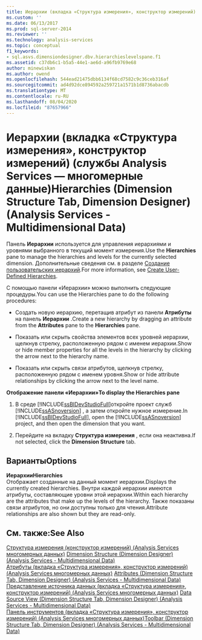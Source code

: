 ```yaml
---
title: Иерархии (вкладка «Структура измерения», конструктор измерений) (Analysis Services многомерных данных) | Документация Майкрософт
ms.custom: ''
ms.date: 06/13/2017
ms.prod: sql-server-2014
ms.reviewer: ''
ms.technology: analysis-services
ms.topic: conceptual
f1_keywords:
- sql.asvs.dimensiondesigner.dbv.hierarchieslevelspane.f1
ms.assetid: c37db6c1-b5a5-44e1-ae6d-a96fb9769e68
author: minewiskan
ms.author: owend
ms.openlocfilehash: 544ead21475dbb6134f68cd7582c9c36ceb316af
ms.sourcegitcommit: ad4d92dce894592a259721a1571b1d8736abacdb
ms.translationtype: MT
ms.contentlocale: ru-RU
ms.lasthandoff: 08/04/2020
ms.locfileid: "87657966"
---
```

# <a name="hierarchies-dimension-structure-tab-dimension-designer-analysis-services---multidimensional-data"></a><span data-ttu-id="60d58-102">Иерархии (вкладка «Структура измерения», конструктор измерений) (службы Analysis Services — многомерные данные)</span><span class="sxs-lookup"><span data-stu-id="60d58-102">Hierarchies (Dimension Structure Tab, Dimension Designer) (Analysis Services - Multidimensional Data)</span></span>
  <span data-ttu-id="60d58-103">Панель **Иерархии** используется для управления иерархиями и уровнями выбранного в текущий момент измерения.</span><span class="sxs-lookup"><span data-stu-id="60d58-103">Use the **Hierarchies** pane to manage the hierarchies and levels for the currently selected dimension.</span></span> <span data-ttu-id="60d58-104">Дополнительные сведения см. в разделе [Создание пользовательских иерархий](multidimensional-models/user-defined-hierarchies-create.md).</span><span class="sxs-lookup"><span data-stu-id="60d58-104">For more information, see [Create User-Defined Hierarchies](multidimensional-models/user-defined-hierarchies-create.md).</span></span>  
  
 <span data-ttu-id="60d58-105">С помощью панели «Иерархии» можно выполнить следующие процедуры.</span><span class="sxs-lookup"><span data-stu-id="60d58-105">You can use the Hierarchies pane to do the following procedures:</span></span>  
  
-   <span data-ttu-id="60d58-106">Создать новую иерархию, перетащив атрибут из панели **Атрибуты** на панель **Иерархии** .</span><span class="sxs-lookup"><span data-stu-id="60d58-106">Create a new hierarchy by dragging an attribute from the **Attributes** pane to the **Hierarchies** pane.</span></span>  
  
-   <span data-ttu-id="60d58-107">Показать или скрыть свойства элементов всех уровней иерархии, щелкнув стрелку, расположенную рядом с именем иерархии.</span><span class="sxs-lookup"><span data-stu-id="60d58-107">Show or hide member properties for all the levels in the hierarchy by clicking the arrow next to the hierarchy name.</span></span>  
  
-   <span data-ttu-id="60d58-108">Показать или скрыть связи атрибутов, щелкнув стрелку, расположенную рядом с именем уровня.</span><span class="sxs-lookup"><span data-stu-id="60d58-108">Show or hide attribute relationships by clicking the arrow next to the level name.</span></span>  
  
 <span data-ttu-id="60d58-109">**Отображение панели «Иерархии»**</span><span class="sxs-lookup"><span data-stu-id="60d58-109">**To display the Hierarchies pane**</span></span>  
  
1.  <span data-ttu-id="60d58-110">В среде [!INCLUDE[ssBIDevStudioFull](../includes/ssbidevstudiofull-md.md)]откройте проект служб [!INCLUDE[ssASnoversion](../includes/ssasnoversion-md.md)] , а затем откройте нужное измерение.</span><span class="sxs-lookup"><span data-stu-id="60d58-110">In [!INCLUDE[ssBIDevStudioFull](../includes/ssbidevstudiofull-md.md)], open the [!INCLUDE[ssASnoversion](../includes/ssasnoversion-md.md)] project, and then open the dimension that you want.</span></span>  
  
2.  <span data-ttu-id="60d58-111">Перейдите на вкладку **Структура измерения** , если она неактивна.</span><span class="sxs-lookup"><span data-stu-id="60d58-111">If not selected, click the **Dimension Structure** tab.</span></span>  
  
## <a name="options"></a><span data-ttu-id="60d58-112">Варианты</span><span class="sxs-lookup"><span data-stu-id="60d58-112">Options</span></span>  
 <span data-ttu-id="60d58-113">**Иерархии**</span><span class="sxs-lookup"><span data-stu-id="60d58-113">**Hierarchies**</span></span>  
 <span data-ttu-id="60d58-114">Отображает созданные на данный момент иерархии.</span><span class="sxs-lookup"><span data-stu-id="60d58-114">Displays the currently created hierarchies.</span></span> <span data-ttu-id="60d58-115">Внутри каждой иерархии имеются атрибуты, составляющие уровни этой иерархии.</span><span class="sxs-lookup"><span data-stu-id="60d58-115">Within each hierarchy are the attributes that make up the levels of the hierarchy.</span></span> <span data-ttu-id="60d58-116">Также показаны связи атрибутов, но они доступны только для чтения.</span><span class="sxs-lookup"><span data-stu-id="60d58-116">Attribute relationships are also shown but they are read-only.</span></span>  
  
## <a name="see-also"></a><span data-ttu-id="60d58-117">См. также:</span><span class="sxs-lookup"><span data-stu-id="60d58-117">See Also</span></span>  
 <span data-ttu-id="60d58-118">[Структура измерения &#40;конструктор измерений&#41; &#40;Analysis Services многомерных данных&#41;](dimension-structure-dimension-designer-analysis-services-multidimensional-data.md) </span><span class="sxs-lookup"><span data-stu-id="60d58-118">[Dimension Structure &#40;Dimension Designer&#41; &#40;Analysis Services - Multidimensional Data&#41;](dimension-structure-dimension-designer-analysis-services-multidimensional-data.md) </span></span>  
 <span data-ttu-id="60d58-119">[Атрибуты &#40;вкладка «Структура измерения», конструктор измерений&#41; &#40;Analysis Services многомерных данных&#41;](attributes-dimension-designer-analysis-services-multidimensional-data.md) </span><span class="sxs-lookup"><span data-stu-id="60d58-119">[Attributes &#40;Dimension Structure Tab, Dimension Designer&#41; &#40;Analysis Services - Multidimensional Data&#41;](attributes-dimension-designer-analysis-services-multidimensional-data.md) </span></span>  
 <span data-ttu-id="60d58-120">[Представление источника данных &#40;вкладка «Структура измерения», конструктор измерений&#41; &#40;Analysis Services многомерных данных&#41;](datasource-view-dimension-designer-analysis-services-multidimensional-data.md) </span><span class="sxs-lookup"><span data-stu-id="60d58-120">[Data Source View &#40;Dimension Structure Tab, Dimension Designer&#41; &#40;Analysis Services - Multidimensional Data&#41;](datasource-view-dimension-designer-analysis-services-multidimensional-data.md) </span></span>  
 [<span data-ttu-id="60d58-121">Панель инструментов &#40;вкладка «Структура измерения», конструктор измерений&#41; &#40;Analysis Services многомерных данных&#41;</span><span class="sxs-lookup"><span data-stu-id="60d58-121">Toolbar &#40;Dimension Structure Tab, Dimension Designer&#41; &#40;Analysis Services - Multidimensional Data&#41;</span></span>](toolbar-dimension-structure-designer-analysis-services-multidimensional-data.md)  
  
  
